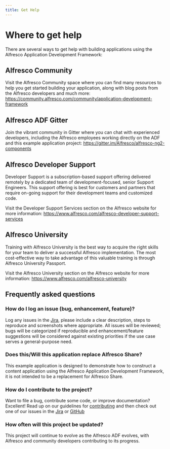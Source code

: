 ```yaml
---
title: Get Help
---
```


# Where to get help

There are several ways to get help with building applications using the Alfresco Application Development Framework:

## Alfresco Community

Visit the Alfresco Community space where you can find many resources to help you get started building your application,
along with blog posts from the Alfresco developers and much more:
https://community.alfresco.com/community/application-development-framework

## Alfresco ADF Gitter

Join the vibrant community in Gitter where you can chat with experienced developers,
including the Alfresco employees working directly on the ADF and this example application project:
https://gitter.im/Alfresco/alfresco-ng2-components

## Alfresco Developer Support

Developer Support is a subscription-based support offering delivered remotely
by a dedicated team of development-focused, senior Support Engineers.
This support offering is best for customers and partners that require on-going support
for their development teams and customized code.

Visit the Developer Support Services section on the Alfresco website for more information:
https://www.alfresco.com/alfresco-developer-support-services

## Alfresco University

Training with Alfresco University is the best way to acquire the right skills for your team to deliver a successful Alfresco implementation.
The most cost-effective way to take advantage of this valuable training is through Alfresco University Passport.

Visit the Alfresco University section on the Alfresco website for more information:
https://www.alfresco.com/alfresco-university

## Frequently asked questions

### How do I log an issue (bug, enhancement, feature)?

Log any issues in the [Jira][jira],
please include a clear description, steps to reproduce and screenshots where appropriate.
All issues will be reviewed; bugs will be categorized if reproducible and enhancement/feature suggestions
will be considered against existing priorities if the use case serves a general-purpose need.

### Does this/Will this application replace Alfresco Share?

This example application is designed to demonstrate how to construct a content application using the Alfresco Application Development Framework,
it is not intended to be a replacement for Alfresco Share.

### How do I contribute to the project?

Want to file a bug, contribute some code, or improve documentation? Excellent!
Read up on our guidelines for [contributing][contributing]
and then check out one of our issues in the [Jira][jira] or [GitHub][github]

### How often will this project be updated?

This project will continue to evolve as the Alfresco ADF evolves, with Alfresco and community developers contributing to its progress.

[contributing]: https://github.com/Alfresco/alfresco-content-app/blob/master/CONTRIBUTING.md
[github]: https://github.com/Alfresco/alfresco-content-app/issues
[jira]: https://issues.alfresco.com/jira/projects/ACA
